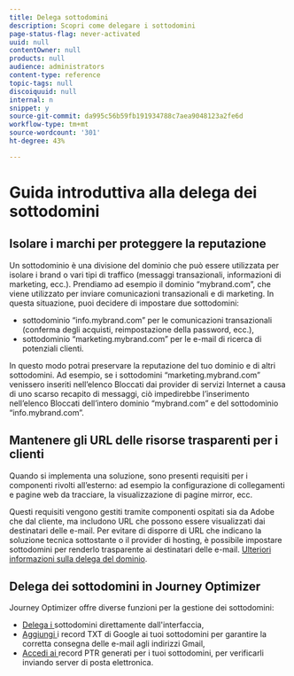 ```yaml
---
title: Delega sottodomini
description: Scopri come delegare i sottodomini
page-status-flag: never-activated
uuid: null
contentOwner: null
products: null
audience: administrators
content-type: reference
topic-tags: null
discoiquuid: null
internal: n
snippet: y
source-git-commit: da995c56b59fb191934788c7aea9048123a2fe6d
workflow-type: tm+mt
source-wordcount: '301'
ht-degree: 43%

---
```



# Guida introduttiva alla delega dei sottodomini

## Isolare i marchi per proteggere la reputazione

Un sottodominio è una divisione del dominio che può essere utilizzata per isolare i brand o vari tipi di traffico (messaggi transazionali, informazioni di marketing, ecc.).
Prendiamo ad esempio il dominio “mybrand.com”, che viene utilizzato per inviare comunicazioni transazionali e di marketing. In questa situazione, puoi decidere di impostare due sottodomini:

* sottodominio “info.mybrand.com” per le comunicazioni transazionali (conferma degli acquisti, reimpostazione della password, ecc.),
* sottodominio “marketing.mybrand.com” per le e-mail di ricerca di potenziali clienti.

In questo modo potrai preservare la reputazione del tuo dominio e di altri sottodomini. Ad esempio, se i sottodomini “marketing.mybrand.com” venissero inseriti nell’elenco Bloccati dai provider di servizi Internet a causa di uno scarso recapito di messaggi, ciò impedirebbe l’inserimento nell’elenco Bloccati dell’intero dominio “mybrand.com” e del sottodominio “info.mybrand.com”.

## Mantenere gli URL delle risorse trasparenti per i clienti

Quando si implementa una soluzione, sono presenti requisiti per i componenti rivolti all’esterno: ad esempio la configurazione di collegamenti e pagine web da tracciare, la visualizzazione di pagine mirror, ecc.

Questi requisiti vengono gestiti tramite componenti ospitati sia da Adobe che dal cliente, ma includono URL che possono essere visualizzati dai destinatari delle e-mail. Per evitare di disporre di URL che indicano la soluzione tecnica sottostante o il provider di hosting, è possibile impostare sottodomini per renderlo trasparente ai destinatari delle e-mail. [Ulteriori informazioni sulla delega del dominio](https://helpx.adobe.com/it/campaign/kb/domain-name-delegation.html).

## Delega dei sottodomini in Journey Optimizer

Journey Optimizer offre diverse funzioni per la gestione dei sottodomini:

* [Delega i ](delegate-subdomain.md) sottodomini direttamente dall&#39;interfaccia,
* [Aggiungi ](google-txt.md) i record TXT di Google ai tuoi sottodomini per garantire la corretta consegna delle e-mail agli indirizzi Gmail,
* [Accedi ai ](ptr-records.md) record PTR generati per i tuoi sottodomini, per verificarli inviando server di posta elettronica.
